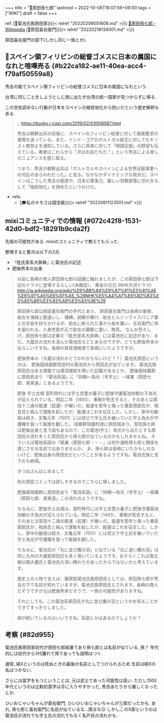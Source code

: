 +++
title = "📝原田孫七郎"
lastmod = 2022-10-06T16:07:56+09:00
tags = ["WIKI"]
draft = false
+++

ref: [📝菊池氏族原田家]({{< relref "20220209051608.md" >}}) [🔗原田孫七郎 - Wikipedia](https://ja.m.wikipedia.org/wiki/%E5%8E%9F%E7%94%B0%E5%AD%AB%E4%B8%83%E9%83%8E) [📝原田喜右衛門]({{< relref "20220218134001.md" >}})

原田喜右衛門の部下(しかし同じ一族とか).


## 📗スペイン領フィリピンの総督ゴメスに日本の属国になれと喧嘩売る {#b22ca182-ae11-40ea-acc4-f79af50559a8}

秀吉の銘でスペイン領フィリピンの総督ゴメスに日本の属国になれという.

台湾に同じことをしようとしに旅に出たが台湾の統一国家が見つからずに帰る.

この空気読めない行動が日本をスペインの植民地化から防いだという歴史解釈もある.

> ;; <https://books.j-cast.com/2019/02/03008587.html>
>
> 秀吉は朝鮮出兵の前後に、スペインのフィリピン総督に対して服属要求の書簡を送っている。また、インド・ゴアのポルトガル副王に対してもキリスト教禁止を通知している。さらに両者に対して「明国征服」の野望も伝えている。著者はこれらから「次はお前たちだ！」という秀吉による脅しのニュアンスを感じ取る。
>
> つまり、秀吉の朝鮮出兵は「ポルトガルやスペインによる世界征服事業への対応のあらわれだった」と見る。なかなかダイナミックな視点だ。スペインはこうした秀吉の態度や、日本の軍事力、厳しい禁教政策に恐れをなして「植民地化」を諦めたというわけだ。

-   refs.
    -   [🎓私のキモさは国宝級]({{< relref "20220811123501.md" >}})


## mixiコミュニティでの情報 {#072c42f8-1531-42d0-bdf2-18291b9cda2f}

先祖の可能性がある. mixiのコミュニティで教えてもらった.

整理すると要点は以下の2点.

-   『姓氏家系大辞典』に菊池氏の記述.
-   肥後熊本の出身.

> 以前に長崎の商人原田孫七郎の話題に触れましたが、この原田孫七郎は下記のドラマに登場するらしい(未確認）。  黄金の日日 (NHK大河ドラマ)
>  <http://ja.wikipedia.org/wiki/%E9%BB%84%E9%87%91%E3%81%AE%E6%97%A5%E6%97%A5_%28NHK%E5%A4%A7%E6%B2%B3%E3%83%89%E3%83%A9%E3%83%9E%29>
>
> 原田孫七郎は原田喜右衛門の手代とあり、  原田喜右衛門は長崎の豪商、助左を海賊と勘違いし、捕縛。誤解が解け、助左とルソンでイスパニア軍との交易を持ちかけるが、助左に断られた事から船を襲い、五右衛門に命を狙われる。人身売買が元で助左の襲撃に遭い、敗死。  なんか恐ろしげ。原田孫七郎は定番の『姓氏家系大辞典』には菊池氏に記述があり、また、大蔵氏の流れを汲んだ菊池氏などとあるのですが、どうも肥後熊本の出らしいですね。長崎の貿易港開港で長崎にいたようですが。
>
> 肥後熊本の（大蔵の流れかどうかわからないけど？？）菊池氏原田というのは、  肥後国球磨郡原田村の菊池氏から原田氏が出ています。 菊池氏族原田氏はある情報では揚羽蝶紋を用いた記載があるとか。  肥後国球磨群に原田邑あり 『菊池系図』に「持朝―為光（号宇土）－経兼（原田七郎、弟実遠」とあるようです。
>
> 肥後 宇土古城 室町時代には宇土忠豊の養子に肥後守護菊池持朝の子為光が迎えられている。明応二年（1493）、重朝が死去すると、そのあとは若冠十二歳の能運（武運）が継いだ。能運を若年と侮った重臣隈部氏が、相良氏と結んで謀叛を起したが、能運はこれを征圧した、しかし、家中の動揺は続き、文亀元年（1501）には叔父で宇土氏を継いでいた宇土為光が守護職を狙って叛旗を翻した。  球磨郡球磨村渡に原田城あり。原田孫七郎は肥後出身と言う話もあるので、この菊池(宇土）為光から出たとする原田氏の流れをくむ原田氏から孫七郎が出ているのかもしれませんね。  そういえば菊地系図の「経兼（原田七郎・・・」は何か通称孫七郎と関係を感じさせる名前ではありませんか。  ま、孫七郎は長崎にいたかもしれないけど、肥後出身の原田氏だということがあるようですね。菊池氏族と言うのも納得。

<!--quoteend-->

> きつねさんはじめまして
>
> 別の原田コミュでは詳しすぎるのでこちらに移しました。
>
> 肥後国球磨群に原田邑あり『菊池系図』に「持朝―為光（号宇土）－経兼（原田七郎、弟実遠」この流れのようですね。
>
> ちなみに、肥後宇土古城は、室町時代には宇土忠豊の養子に肥後守護菊池持朝の子為光が迎えられている。明応二年（1493）、重朝が死去すると、そのあとは若冠十二歳の能運（武運）が継いだ。能運を若年と侮った重臣隈部氏が、相良氏と結んで謀叛を起したが、能運はこれを征圧した、しかし、家中の動揺は続き、文亀元年（1501）には叔父で宇土氏を継いでいた宇土為光が守護職を狙って叛旗を翻した。
>
> ちなみに、菊池氏の「丸に並び鷹の羽」と似ている「丸に違い鷹の羽」は同じ九州の大蔵姓原田氏も多く用いているようです。おそらくこれは南北朝以降大蔵氏と菊池氏の深い関わりがあったからではないかと考えています。
>
> 歴史上の人物で言えば、藤原姓菊池氏族原田氏としては、原田孫七郎が秀吉の下で名前が知れていますが、菊池氏族原田氏とされます。長崎の商人だそうですが元は肥後熊本だそうで、一族の可能性がありますね。
>
> それにしても、この菊池系原田氏が丸に並び鷹の羽というのを知ることができてすっきりしました。
>
> 経が続いているのはいいですね。系図とかはあるのでしょうか？


## 考察 {#82d955}

菊池氏族原田家初代が原田七郎経兼であり孫七郎とは名前が似ている, 孫？ 年代的には初代から3代離れて孫であっても説明はつく.

通常, 経Xというのは死ぬときの最後の名前としてつけられるため 生前は経Xの名はつかない.

さらには苗字をもつということは, 元は武士であった可能性は高い. ただし1500年代というのは比較的苗字は手に入りやすかった, 秀吉あたりから厳しくなったとか.

ひいおじゃいちゃんが直右衛門, ひいひいおじゃいちゃんが三郎だったかも. あれ, 孫七郎と喜右衛門に名前が似ているな...困るな😕 しかしこのX郎というのは菊池氏の流れでも宇土氏の流れでもなく名戸氏の流れかも.
